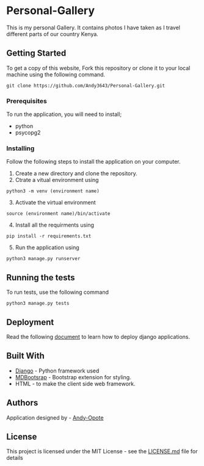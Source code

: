 # Personal-Gallery
This is my personal Gallery. It contains photos I have taken as I travel different parts of our country Kenya.

## Getting Started

To get a copy of this website, Fork this repository or clone it to your local machine using the following command.
```
git clone https://github.com/Andy3643/Personal-Gallery.git
```

### Prerequisites

To run the application, you will need to install;
* python
* psycopg2

### Installing

Follow the following steps to install the application on your computer.

1. Create a new directory and clone the repository.
2. Ctrate a vitual environment using
```
python3 -m venv (environment name) 
```
3. Activate the virtual environment
```
source (environment name)/bin/activate
```
4. Install all the requirments using
```
pip install -r requirements.txt
```
5. Run the application using 
```
python3 manage.py runserver
```


## Running the tests

To run tests, use the following command
```
python3 manage.py tests
```


## Deployment

Read the following [document](https://github.com/jakhax/deploying-django-to-heroku-manual) to learn how to deploy django applications.
## Built With

* [Django](https://www.djangoproject.com/download/) - Python framework used
* [MDBootsrap](https://mdbootstrap.com/) - Bootstrap extension for styling.
* HTML - to make the client side web framework.


## Authors

Application designed by - [Andy-Opote](https://github.com/Andy3643)
## License

This project is licensed under the MIT License - see the [LICENSE.md](LICENSE.md) file for details

